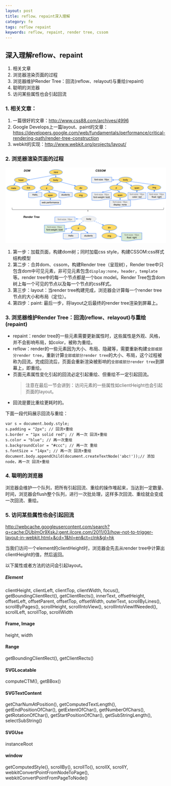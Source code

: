 ```yaml
---
layout: post
title: reflow、repaint深入理解
category: fe
tags: reflow repaint
keywords: reflow, repaint, render tree, cssom
---
```


## 深入理解reflow、repaint
1. 相关文章
2. 浏览器渲染页面的过程
3. 浏览器维护Render Tree：回流(reflow、relayout)与重绘(repaint)
4. 聪明的浏览器
5. 访问某些属性也会引起回流

<!-- more -->

### 1. 相关文章：
1. 一篇很好的文章：<http://www.css88.com/archives/4996>
2. Google Develops上一篇layout、paint的文章：<https://developers.google.com/web/fundamentals/performance/critical-rendering-path/render-tree-construction>
3. webkit的实现：<http://www.webkit.org/projects/layout/>

### 2. 浏览器渲染页面的过程
<img src="/images/reflowrepaint/render-tree-construction.png">

1. 第一步：加载页面，构建dom树；同时加载css style，构建CSSOM:css样式结构模型
2. 第二步：合并dom、cssom，构建Render tree（呈现树），Render tree中只包含dom中可见元素，非可见元素包含`display:none`，`header`，`template`等。render tree中的每一个节点都是一个box model。Render Tree包含dom树上每一个可见的节点以及每一个节点的css样式。
3. 第三步：layout：当render tree构建完成，浏览器会计算每一个render tree节点的大小和布局（定位）。
4. 第四步：paint: 最后一步，将layout之后最终的render tree渲染到屏幕上。

### 3. 浏览器维护Render Tree：回流(reflow、relayout)与重绘(repaint)
+ repaint：render tree的一些元素需要更新属性时，这些属性是外观、风格，并不会影响布局，如color，被称为重绘。
+ reflow：render的一些元素因为大小、布局、隐藏等，需要重新构建`全部或部分render tree`，重新计算`全部或部分render tree`的大小、布局，这个过程被称为回流。完成回流后，页面会重新渲染被影响的`全部或部分render tree`到屏幕上，即重绘。
+ 页面元素属性变化引起的回流必定引起重绘、但重绘不一定引起回流。
	>注意在最后一节会讲到：访问元素的一些属性如clientHeight也会引起页面的layout。
+ 回流是要比重绘更耗时的。

下面一段代码展示回流与重绘：

    var s = document.body.style;
    s.padding = "2px"; // 回流+重绘
    s.border = "1px solid red"; // 再一次 回流+重绘
    s.color = "blue"; // 再一次重绘
    s.backgroundColor = "#ccc"; // 再一次 重绘
    s.fontSize = "14px"; // 再一次 回流+重绘
    document.body.appendChild(document.createTextNode('abc!'));// 添加node，再一次 回流+重绘

### 4. 聪明的浏览器
浏览器会维护一个队列，把所有引起回流、重绘的操作堆起来，当达到一定数量、时间，浏览器会flush整个队列，进行一次批处理，这样多次回流、重绘就会变成一次回流、重绘。

### 5. 访问某些属性也会引起回流
<http://webcache.googleusercontent.com/search?q=cache:DUblmOr9XskJ:gent.ilcore.com/2011/03/how-not-to-trigger-layout-in-webkit.html+&cd=1&hl=en&ct=clnk&gl=hk>

当我们访问一个element的clientHeight时，浏览器会先去从render tree中计算出clientHeight的值，然后返回。

以下属性或者方法的访问会引起layout。
##### Element
clientHeight, clientLeft, clientTop, clientWidth, focus(), getBoundingClientRect(), getClientRects(), innerText, offsetHeight, offsetLeft, offsetParent, offsetTop, offsetWidth, outerText, scrollByLines(), scrollByPages(), scrollHeight, scrollIntoView(), scrollIntoViewIfNeeded(), scrollLeft, scrollTop, scrollWidth
#### Frame, Image
height, width
#### Range
getBoundingClientRect(), getClientRects()
#### SVGLocatable
computeCTM(), getBBox()
#### SVGTextContent
getCharNumAtPosition(), getComputedTextLength(), getEndPositionOfChar(), getExtentOfChar(), getNumberOfChars(), getRotationOfChar(), getStartPositionOfChar(), getSubStringLength(), selectSubString()
#### SVGUse
instanceRoot
#### window
getComputedStyle(), scrollBy(), scrollTo(), scrollX, scrollY, webkitConvertPointFromNodeToPage(), webkitConvertPointFromPageToNode()

